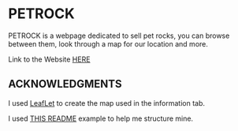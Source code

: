 # PETROCK

PETROCK is a webpage dedicated to sell pet rocks, you can browse between them, look through a map for our location and more.

Link to the Website <a href="https://petrock-1b83f.web.app">HERE</a>

## ACKNOWLEDGMENTS

I used <a href="https://leafletjs.com">LeafLet</a> to create the map used in the information tab.

I used <a href="https://github.com/othneildrew/Best-README-Template">THIS README</a> example to help me structure mine.